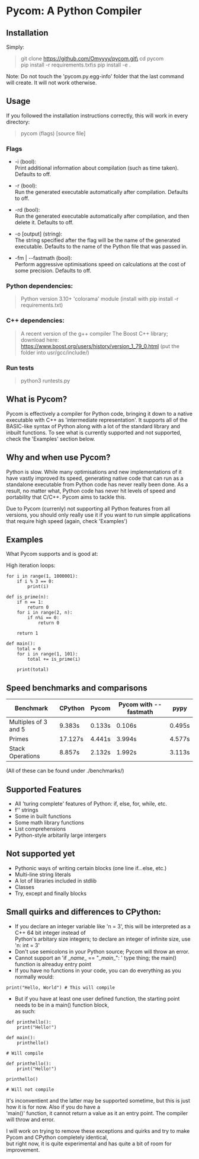 # Pycom: A Python Compiler

## Installation

Simply:
> git clone https://github.com/Omyyyy/pycom.git\
> cd pycom\
> pip install -r requirements.txt\s
> pip install -e .

Note: Do not touch the 'pycom.py.egg-info' folder that the last command will create. It will not work otherwise.

## Usage

If you followed the installation instructions correctly, this will work in every directory:

> pycom (flags) [source file]

### Flags
* -i (bool):\
    Print additional information about compilation (such as time taken). Defaults to off.

* -r (bool):\
    Run the generated executable automatically after compilation. Defaults to off.

* -rd (bool):\
    Run the generated executable automatically after compilation, and then delete it. Defaults to off.

* -o [output] (string):\
    The string specified after the flag will be the name of the generated executable. Defaults to the name of the Python file that was passed in.

* -fm | --fastmath (bool):\
    Perform aggressive optimisations speed on calculations at the cost of some precision. Defaults to off.

### Python dependencies:
> Python version 3.10+
> 'colorama' module (install with pip install -r requirements.txt)

### C++ dependencies:
> A recent version of the g++ compiler
> The Boost C++ library; download here: https://www.boost.org/users/history/version_1_79_0.html (put the folder into usr/gcc/include/)

### Run tests

> python3 runtests.py

## What is Pycom?

Pycom is effectively a compiler for Python code, bringing it down to a native executable with C++ as 'intermediate representation'. It supports all of the BASIC-like syntax of Python along with a lot of the standard library and inbuilt functions. To see what is currently supported and not supported, check the 'Examples' section below.

## Why and when use Pycom?

Python is slow. While many optimisations and new implementations of it have vastly improved its speed, generating native code that can run as a standalone executable from Python code has never really been done. As a result, no matter what, Python code has never hit levels of speed and portability that C/C++. Pycom aims to tackle this.

Due to Pycom (currenly) not supporting all Python features from all versions, you should only really use it if you want to run simple applications that require high speed (again, check 'Examples')

## Examples

What Pycom supports and is good at:

High iteration loops:

```
for i in range(1, 1000001):
    if i % 3 == 0:
        print(i)
```

```
def is_prime(n):
    if n == 1:
        return 0
    for i in range(2, n):
        if n%i == 0:
            return 0

    return 1

def main():
    total = 0
    for i in range(1, 101):
        total += is_prime(i)

    print(total)
```

## Speed benchmarks and comparisons

| Benchmark | CPython | Pycom | Pycom with --fastmath | pypy | 
| ----------- | ----------- | ----------- | ----------- | ----------- |
| Multiples of 3 and 5 | 9.383s | 0.133s | 0.106s | 0.495s |
| Primes | 17.127s | 4.441s | 3.994s | 4.577s |
| Stack Operations | 8.857s | 2.132s | 1.992s | 3.113s |

(All of these can be found under ./benchmarks/)

## Supported Features

- All 'turing complete' features of Python: if, else, for, while, etc.
- f'' strings
- Some in built functions
- Some math library functions
- List comprehensions
- Python-style arbitarily large intergers

## Not supported yet

- Pythonic ways of writing certain blocks (one line if...else, etc.)
- Multi-line string literals
- A lot of libraries included in stdlib
- Classes
- Try, except and finally blocks

## Small quirks and differences to CPython:

- If you declare an integer variable like 'n = 3', this will be interpreted as a C++ 64 bit integer instead of\
Python's arbitary size integers; to declare an integer of infinite size, use 'n: int = 3'
- Don't use semicolons in your Python source; Pycom will throw an error.
- Cannot support an 'if \__name__ == "\__main__": ' type thing; the main() function is alreaduy entry point
- If you have no functions in your code, you can do everything as you normally would:
```
print("Hello, World") # This will compile
```
- But if you have at least one user defined function, the starting point needs to be in a main() function block,\
as such:
```
def printhello():
    print("Hello!")

def main():
    printhello() 

# Will compile 
```

```
def printhello():
    print("Hello!")

printhello() 

# Will not compile
```

It's inconventient and the latter may be supported sometime, but this is just how it is for now. Also if you do have a\
'main()' function, it cannot return a value as it an entry point. The compiler will throw and error.

I will work on trying to remove these exceptions and quirks and try to make Pycom and CPython completely identical,\
but right now, it is quite experimental and has quite a bit of room for improvement.